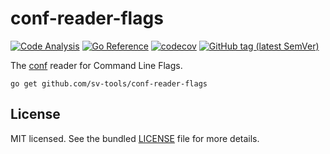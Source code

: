 # conf-reader-flags

[![Code Analysis](https://github.com/sv-tools/conf-reader-flags/actions/workflows/checks.yaml/badge.svg)](https://github.com/sv-tools/conf-reader-flags/actions/workflows/checks.yaml)
[![Go Reference](https://pkg.go.dev/badge/github.com/sv-tools/conf-reader-flags.svg)](https://pkg.go.dev/github.com/sv-tools/conf-reader-flags)
[![codecov](https://codecov.io/gh/sv-tools/conf-reader-flags/branch/main/graph/badge.svg?token=0XVOTDR1CW)](https://codecov.io/gh/sv-tools/conf-reader-flags)
[![GitHub tag (latest SemVer)](https://img.shields.io/github/v/tag/sv-tools/conf-reader-flags?style=flat)](https://github.com/sv-tools/conf-reader-flags/releases)

The [conf](https://github.com/sv-tools/conf) reader for Command Line Flags.

```shell
go get github.com/sv-tools/conf-reader-flags
```

## License

MIT licensed. See the bundled [LICENSE](LICENSE) file for more details.
